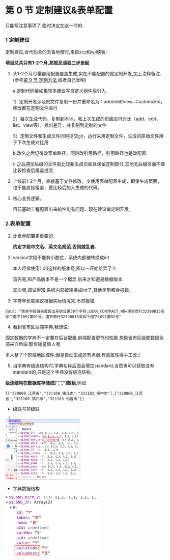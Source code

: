 # 第 0 节 定制建议&表单配置

只能写注意事项了.临时决定加这一节的.

### 1 定制建议

定制建议,合代码合的天昏地暗时,来自zcz和wjl侠客:

**项目总共只有1-2个月,那就忍滚狠三步走起**

1. 头1-2个月尽量都用配置覆盖生成,实在不能配置的就定制开发,加上注释备注.(参考[第 9 节 定制方法](Chapter2/customized.md),或者自己发明)

   a.定制代码量如果较多建议写自定义组件后引入.

     1）定制开发涉及的文件复制一份并重命名为：add/edit/view+Customized，修改都在定制文件进行

      2）每次生成代码，复制到本地，和上次生成的页面进行对比（add、edit、list、view等），找出差异，并复制到定制的文件

     3）定制文件和生成文件同时提交git，运行采用定制文件，生成的原始文件用于下次生成对比用

   b.改名之后记得改菜单路径，同时改引用路径，引用路径也是改配置.

   c.之后遇加后缀的文件就比较新生成页面且保留定制部分,其他无后缀页面不做比较检查后覆盖提交.

2. 上线前1-2个月，直接基于文件修改，少使用表单配置生成，即使生成页面，也不能直接覆盖，要比较后加入生成的代码。

3. 核心业务逻辑。

   目前基础工程配置出来的性能有问题，现在建议做定制开发。

### 2 表单配置

1. 比表单配置更重要的.

   **约定字段中文名、英文名规范.否则就乱套.**

2. version字段不能有小数位，系统内部被转换成int

   本人经常使用1.00这样的版本号,所以一开始给弄了个.

   首先呢,和产品版本不是一个概念.后来才知道是数据版本.

   其次呢,调试得知,系统内部被转换成int了,其他类型都会报错.

3. 字符串长度建议根据实际情况来,不然报错.

```
data: "表单字段值长度超出系统设置50个字符:LOAN_CONTRACT_NO=灌农商行32190815高保个借字[09]第01号、灌农商行32190815高保个借字[09]第02号"
```

4. 看到省市区后端字典,我想说:

固定数据的字典不一定要在后台配置,前端配置更节约性能.想象省市区级联数据全部来自后端.那传输量惊人呢.

本人整了个前端地区控件,但是自动生成还有点弱.有些属性得手工改:(

5. 当字典有级连结构时,字典名称后面会增加standard,当然也可以获取没有standard的,只是这个字典没有级连结构.

**级连结构在数据库存储成[‘’,’’,’’]数组**,例如

```
[["320000_江苏省","321100_镇江市","321182_扬中市"],["320000_江苏省","321100_镇江市","321183_句容市"]]
```



- 级联与非级联

<img src="./img/form_config_dict_1.png" alt="form_config_dict_1" style="zoom: 33%;" />

- 字典数据结构

<img src="./img/form_config_dict_2.png" alt="form_config_dict_2" style="zoom:50%;" />